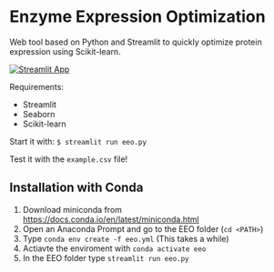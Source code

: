 # Enzyme Expression Optimization
Web tool based on Python and Streamlit to quickly optimize protein expression using Scikit-learn.

[![Streamlit App](https://static.streamlit.io/badges/streamlit_badge_black_white.svg)](https://share.streamlit.io/aa-schoepfer/eeo/main/eeo.py)

Requirements:

- Streamlit
- Seaborn
- Scikit-learn

Start it with:
`$ streamlit run eeo.py`

Test it with the `example.csv` file!

## Installation with Conda
1. Download miniconda from https://docs.conda.io/en/latest/miniconda.html
1. Open an Anaconda Prompt and go to the EEO folder (`cd <PATH>`)
1. Type `conda env create -f eeo.yml` (This takes a while)
1. Actiavte the enviroment with `conda activate eeo`
1. In the EEO folder type `streamlit run eeo.py`
